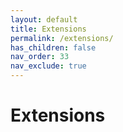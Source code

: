 ```yaml
---
layout: default
title: Extensions
permalink: /extensions/
has_children: false
nav_order: 33
nav_exclude: true
---
```


# Extensions
